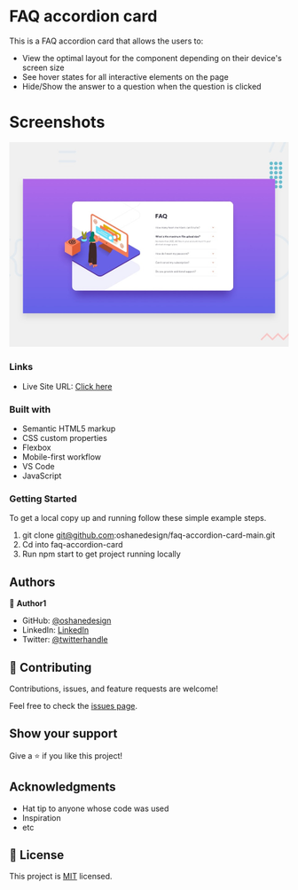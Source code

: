 # FAQ accordion card

This is a FAQ accordion card that allows the users to:

- View the optimal layout for the component depending on their device's screen size 
- See hover states for all interactive elements on the page 
- Hide/Show the answer to a question when the question is clicked



# Screenshots
![Design preview for the FAQ accordion card coding challenge](./design/desktop-preview.jpg)

### Links


- Live Site URL: [Click here](https://oshanedesign.github.io/faq-accordion-card-main/)


### Built with

- Semantic HTML5 markup
- CSS custom properties
- Flexbox
- Mobile-first workflow
- VS Code
- JavaScript

### Getting Started

To get a local copy up and running follow these simple example steps.

1. git clone git@github.com:oshanedesign/faq-accordion-card-main.git
2. Cd into faq-accordion-card
3. Run npm start to get project running locally

## Authors

👤 **Author1**

- GitHub: [@oshanedesign](https://github.com/oshanedesign)
- LinkedIn: [LinkedIn](https://www.linkedin.com/in/ocreary/)
- Twitter: [@twitterhandle](https://twitter.com/oshanedesign)


## 🤝 Contributing

Contributions, issues, and feature requests are welcome!

Feel free to check the [issues page](../../issues/).

## Show your support

Give a ⭐️ if you like this project!

## Acknowledgments

- Hat tip to anyone whose code was used
- Inspiration
- etc

## 📝 License

This project is [MIT](./MIT.md) licensed.